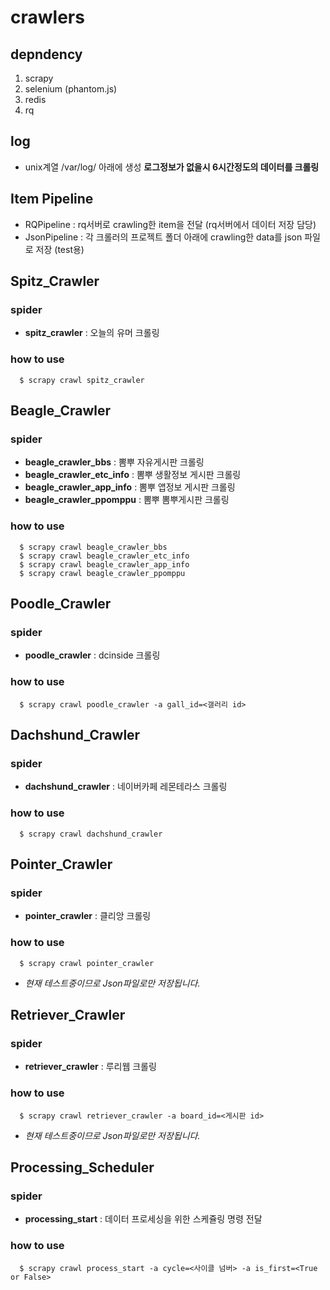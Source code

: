 # crawlers

## depndency
1. scrapy
2. selenium (phantom.js)
3. redis
4. rq

## log
* unix계열 /var/log/ 아래에 생성 **로그정보가 없을시 6시간정도의 데이터를 크롤링**

## Item Pipeline
* RQPipeline : rq서버로 crawling한 item을 전달 (rq서버에서 데이터 저장 담당)
* JsonPipeline : 각 크롤러의 프로젝트 폴더 아래에 crawling한 data를 json 파일로 저장 (test용)

## Spitz_Crawler
### spider
* **spitz_crawler** : 오늘의 유머 크롤링
### how to use
```
  $ scrapy crawl spitz_crawler
```
## Beagle_Crawler
### spider
* **beagle_crawler_bbs** : 뽐뿌 자유게시판 크롤링
* **beagle_crawler_etc_info** : 뽐뿌 생활정보 게시판 크롤링
* **beagle_crawler_app_info** : 뽐뿌 앱정보 게시판 크롤링
* **beagle_crawler_ppomppu** : 뽐뿌 뽐뿌게시판 크롤링
### how to use
```
  $ scrapy crawl beagle_crawler_bbs
  $ scrapy crawl beagle_crawler_etc_info
  $ scrapy crawl beagle_crawler_app_info
  $ scrapy crawl beagle_crawler_ppomppu
```
## Poodle_Crawler
### spider
* **poodle_crawler** : dcinside 크롤링
### how to use
```
  $ scrapy crawl poodle_crawler -a gall_id=<갤러리 id>
```
## Dachshund_Crawler
### spider
* **dachshund_crawler** : 네이버카페 레몬테라스 크롤링
### how to use
```
  $ scrapy crawl dachshund_crawler
```
## Pointer_Crawler
### spider
* **pointer_crawler** : 클리앙 크롤링
### how to use
```
  $ scrapy crawl pointer_crawler
```
* _현재 테스트중이므로 Json파일로만 저장됩니다._

## Retriever_Crawler
### spider
* **retriever_crawler** : 루리웹 크롤링
### how to use
```
  $ scrapy crawl retriever_crawler -a board_id=<게시판 id>
```
* _현재 테스트중이므로 Json파일로만 저장됩니다._

## Processing_Scheduler
### spider
* **processing_start** : 데이터 프로세싱을 위한 스케쥴링 명령 전달
### how to use
```
  $ scrapy crawl process_start -a cycle=<사이클 넘버> -a is_first=<True or False>
```
